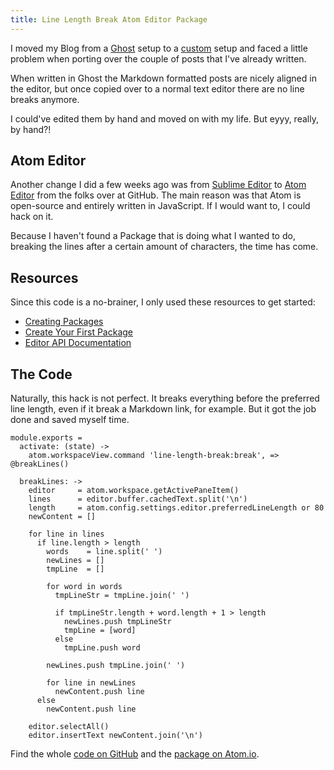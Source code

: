 ```yaml
---
title: Line Length Break Atom Editor Package
---
```


I moved my Blog from a [Ghost](https://ghost.org/) setup to a
[custom](https://github.com/mustardamus/akrasia) setup and faced a little
problem when porting over the couple of posts that I've already written.

When written in Ghost the Markdown formatted posts are nicely aligned in the
editor, but once copied over to a normal text editor there are no line breaks
anymore.

I could've edited them by hand and moved on with my life. But eyyy, really,
by hand?!

## Atom Editor

Another change I did a few weeks ago was from [Sublime Editor](http://www.sublimetext.com/)
to [Atom Editor](https://atom.io/) from
the folks over at GitHub. The main reason was that Atom is open-source and
entirely written in JavaScript. If I would want to, I could hack on it.

Because I haven't found a Package that is doing what I wanted to do, breaking the
lines after a certain amount of characters, the time has come.

## Resources

Since this code is a no-brainer, I only used these resources to get started:

  - [Creating Packages](https://atom.io/docs/v0.127.0/creating-a-package)
  - [Create Your First Package](https://atom.io/docs/v0.127.0/your-first-package)
  - [Editor API Documentation](https://atom.io/docs/api/v0.127.0/Editor)

## The Code

Naturally, this hack is not perfect. It breaks everything before the preferred
line length, even if it break a Markdown link, for example. But it got the
job done and saved myself time.

<pre><code data-language="coffeescript">module.exports =
  activate: (state) ->
    atom.workspaceView.command 'line-length-break:break', => @breakLines()

  breakLines: ->
    editor     = atom.workspace.getActivePaneItem()
    lines      = editor.buffer.cachedText.split('\n')
    length     = atom.config.settings.editor.preferredLineLength or 80
    newContent = []

    for line in lines
      if line.length > length
        words    = line.split(' ')
        newLines = []
        tmpLine  = []

        for word in words
          tmpLineStr = tmpLine.join(' ')

          if tmpLineStr.length + word.length + 1 > length
            newLines.push tmpLineStr
            tmpLine = [word]
          else
            tmpLine.push word

        newLines.push tmpLine.join(' ')

        for line in newLines
          newContent.push line
      else
        newContent.push line

    editor.selectAll()
    editor.insertText newContent.join('\n')</code></pre>

Find the whole [code on GitHub](https://github.com/mustardamus/line-length-break)
and the
[package on Atom.io](https://atom.io/packages/line-length-break).
